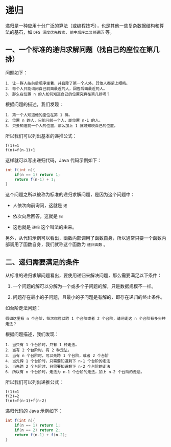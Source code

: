 # 递归

递归是一种应用十分广泛的算法（或编程技巧），也是其他一些复杂数据结构和算法的基石，如 `DFS 深度优先搜索`、`前中后序二叉树遍历` 等。

## 一、一个标准的递归求解问题（找自己的座位在第几排）

问题如下：

```
1. 让一群人按前后顺序坐着，并且除了第一个人外，其他人都蒙上眼睛。
2. 每个人只能询问自己前面最近的人，回答后面最近的人。
3. 那么在位置 n 的人如何知道自己的位置究竟在第几排呢？
```

根据问题的描述，我们发现：

```
1. 第一个人知道他的座位在第 1 排。
2. 位置 n 的人，只能问前一个人，即位置 n-1 的人。
3. 只要知道前一个人的位置，那么加上 1 就可知晓自己的位置。
```

所以我们可以列出基本的递推公式：

```
f(1)=1
f(n)=f(n-1)+1
```

这样就可以写出递归代码，Java 代码示例如下：

```java
int f(int n){
    if(n == 1) return 1;
    return f(n-1) + 1;
}
```

这个问题之所以被称为标准的递归求解问题，是因为这个问题中：

* 人依次向前询问，这就是 `递`

* 依次向后回答，这就是 `归`

* 这也就是 `递归` 这个叫法的由来。

另外，从代码示例可以看出，函数内部调用了函数自身，所以通常只要一个函数内部调用了函数自身，我们就称这个函数为 `递归函数` 。

## 二、递归需要满足的条件

从标准的递归求解问题看出，要使用递归来解决问题，那么需要满足以下条件：

1. 一个问题的解可以分解为一个或多个子问题的解，只是数据规模不一样。

2. 问题存在最小的子问题，且最小的子问题是有解的，即存在递归的终止条件。

如台阶走法问题：

```
假如这里有 n 个台阶，每次你可以跨 1 个台阶或者 2 个台阶，请问走这 n 个台阶有多少种走法？
```

根据问题描述，我们发现：

```
1. 当只有 1 个台阶时，只有 1 种走法。
2. 当有 2 个台阶时，有 2 种走法。
3. 当有 n 个台阶时，可以先跨 1 个台阶，或者 2 个台阶
4. 当先跨 1 个台阶时，只需要知道剩下 n-1 个台阶的走法
5. 当先跨 2 个台阶时，只需要知道剩下 n-2 个台阶的走法
6. 所以有 n 个台阶时，走法为 n-1 个台阶的走法，加上 n-2 个台阶的走法。
```

所以我们可以列出递推公式：

```
f(1)=1
f(2)=2
f(n)=f(n-1)+f(n-2)
```

递归代码的 Java 示例如下：

```java
int f(int n){
    if(n == 1) return 1;
    if(n == 2) return 2;
    return f(n-1) + f(n-2);
}
```
